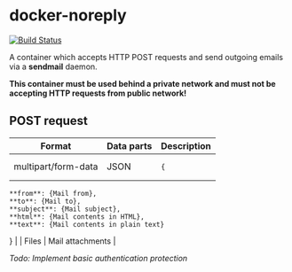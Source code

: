 # docker-noreply
[![Build Status](https://www.travis-ci.com/libresquare/docker-noreply.svg?token=PqmqhRTFtxkWgs8tNyLd&branch=main)](https://www.travis-ci.com/libresquare/docker-noreply)

A container which accepts HTTP POST requests and send outgoing emails via a **sendmail** daemon.

**This container must be used behind a private network and must not be accepting HTTP requests from public network!**

## POST request

| Format | Data parts | Description |
| ------ | ---------- | ----------- |
| multipart/form-data | JSON | <pre>{
    **from**: {Mail from},
    **to**: {Mail to},
    **subject**: {Mail subject},
    **html**: {Mail contents in HTML},
    **text**: {Mail contents in plain text}
}</pre>
| | Files | Mail attachments |

*Todo: Implement basic authentication protection*
